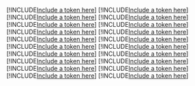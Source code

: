 [!INCLUDE[Include a token here](refs1521611155550/r1.md)]
[!INCLUDE[Include a token here](refs1521611155550/r2.md)]
[!INCLUDE[Include a token here](refs1521611155550/r3.md)]
[!INCLUDE[Include a token here](refs1521611155550/r4.md)]
[!INCLUDE[Include a token here](refs1521611155550/r5.md)]
[!INCLUDE[Include a token here](refs1521611155550/r6.md)]
[!INCLUDE[Include a token here](refs1521611155550/r7.md)]
[!INCLUDE[Include a token here](refs1521611155550/r8.md)]
[!INCLUDE[Include a token here](refs1521611155550/r9.md)]
[!INCLUDE[Include a token here](refs1521611155550/r10.md)]
[!INCLUDE[Include a token here](refs1521611155550/r11.md)]
[!INCLUDE[Include a token here](refs1521611155550/r12.md)]
[!INCLUDE[Include a token here](refs1521611155550/r13.md)]
[!INCLUDE[Include a token here](refs1521611155550/r14.md)]
[!INCLUDE[Include a token here](refs1521611155550/r15.md)]
[!INCLUDE[Include a token here](refs1521611155550/r16.md)]
[!INCLUDE[Include a token here](refs1521611155550/r17.md)]
[!INCLUDE[Include a token here](refs1521611155550/r18.md)]
[!INCLUDE[Include a token here](refs1521611155550/r19.md)]
[!INCLUDE[Include a token here](refs1521611155550/r20.md)]